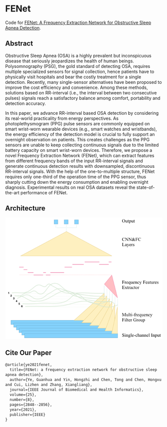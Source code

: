 FENet
==
  
Code for [FENet: A Frequency Extraction Network for Obstructive Sleep Apnea Detection](https://ieeexplore.ieee.org/stamp/stamp.jsp?arnumber=9320528).

Abstract
-
Obstructive Sleep Apnea (OSA) is a highly prevalent but inconspicuous disease that seriously jeopardizes the health of human beings. Polysomnography (PSG), the gold standard of detecting OSA, requires multiple specialized sensors for signal collection, hence patients have to physically visit hospitals and bear the costly treatment for a single detection. Recently, many single-sensor alternatives have been proposed to improve the cost efficiency and convenience. Among these methods, solutions based on RR-interval (i.e., the interval between two consecutive pulses) signals reach a satisfactory balance among comfort, portability and detection accuracy. 

In this paper, we advance RR-interval based OSA detection by considering its real-world practicality from energy perspectives. As photoplethysmogram (PPG) pulse sensors are commonly equipped on smart wrist-worn wearable devices (e.g., smart watches and wristbands), the energy efficiency of the detection model is crucial to fully support an overnight observation on patients. This creates challenges as the PPG sensors are unable to keep collecting continuous signals due to the limited battery capacity on smart wrist-worn devices. Therefore, we propose a novel Frequency Extraction Network (FENet), which can extract features from different frequency bands of the input RR-interval signals and generate continuous detection results with downsampled, discontinuous RR-interval signals. With the help of the one-to-multiple structure, FENet requires only one-third of the operation time of the PPG sensor, thus sharply cutting down the energy consumption and enabling overnight diagnosis. Experimental results on real OSA datasets reveal the state-of-the-art performance of FENet.





Architecture
-

![image](./Overview1.png)






Cite Our Paper
-
```
@article{ye2021fenet,
  title={FENet: a frequency extraction network for obstructive sleep apnea detection},
  author={Ye, Guanhua and Yin, Hongzhi and Chen, Tong and Chen, Hongxu and Cui, Lizhen and Zhang, Xiangliang},
  journal={IEEE Journal of Biomedical and Health Informatics},
  volume={25},
  number={8},
  pages={2848--2856},
  year={2021},
  publisher={IEEE}
} 
```
